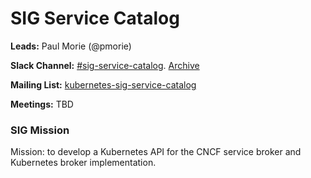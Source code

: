 # SIG Service Catalog

**Leads:** Paul Morie (@pmorie)

**Slack Channel:** [#sig-service-catalog](https://kubernetes.slack.com/messages/sig-service-catalog/).  [Archive](http://kubernetes.slackarchive.io/sig-service-catalog/)

**Mailing List:** [kubernetes-sig-service-catalog](https://groups.google.com/forum/#!forum/kubernetes-sig-service-catalog)

**Meetings:** TBD

### SIG Mission

Mission: to develop a Kubernetes API for the CNCF service broker and Kubernetes broker implementation.